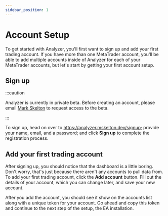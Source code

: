 ```yaml
---
sidebar_position: 1
---
```


# Account Setup

To get started with Analyzer, you'll first want to sign up and add your first
trading account. If you have more than one MetaTrader account, you'll be able to
add multiple accounts inside of Analyzer for each of your MetaTrader accounts,
but let's start by getting your first account setup.

## Sign up

:::caution

Analyzer is currently in private beta. Before creating an account, please email
[Mark Skelton](mailto:mdskelton99@gmail.com) to request access to the beta.

:::

To sign up, head on over to https://analyzer.mskelton.dev/signup; provide your
name, email, and a password; and click **Sign up** to complete the registration
process.

## Add your first trading account

After signing up, you should notice that the dashboard is a little boring. Don't
worry, that's just because there aren't any accounts to pull data from. To add
your first trading account, click the **Add account** button. Fill out the
details of your account, which you can change later, and save your new account.

After you add the account, you should see it show on the accounts list along
with a unique token for your account. Go ahead and copy this token and continue
to the next step of the setup, the EA installation.
